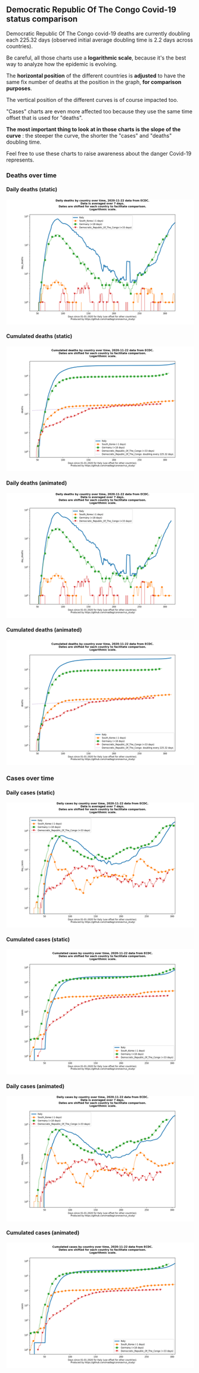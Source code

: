 ## Democratic Republic Of The Congo Covid-19 status comparison 

Democratic Republic Of The Congo covid-19 deaths are currently doubling each 225.32 days (observed initial average doubling time is 2.2 days across countries).



Be careful, all those charts use a **logarithmic scale**, because it's the best way to analyze how the epidemic is evolving.
 
The **horizontal position** of the different countries is **adjusted** to have the same fix number of deaths at the position in the graph, **for comparison purposes**.

The vertical position of the different curves is of course impacted too.

"Cases" charts are even more affected too because they use the same time offset that is used for "deaths".

**The most important thing to look at in those charts is the slope of the curve** : the steeper the curve, the shorter the "cases" and "deaths" doubling time.

Feel free to use these charts to raise awareness about the danger Covid-19 represents. 


 
### Deaths over time
 
#### Daily deaths (static)
![Democratic Republic Of The Congo covid-19 daily deaths static chart](https://raw.githubusercontent.com/madlag/coronavirus_study/master/notebooks/graphs/2020-11-22/countries/Democratic_Republic_Of_The_Congo/2020-11-22_Democratic_Republic_Of_The_Congo_day_deaths.png "Democratic Republic Of The Congo covid-19 day_deaths static chart")   
 
#### Cumulated deaths (static)
![Democratic Republic Of The Congo covid-19 cumulated deaths static chart](https://raw.githubusercontent.com/madlag/coronavirus_study/master/notebooks/graphs/2020-11-22/countries/Democratic_Republic_Of_The_Congo/2020-11-22_Democratic_Republic_Of_The_Congo_deaths.png "Democratic Republic Of The Congo covid-19 deaths static chart")   
 
#### Daily deaths (animated)
![Democratic Republic Of The Congo covid-19 daily deaths animated chart](https://raw.githubusercontent.com/madlag/coronavirus_study/master/notebooks/graphs/2020-11-22/countries/Democratic_Republic_Of_The_Congo/2020-11-22_Democratic_Republic_Of_The_Congo_day_deaths.gif "Democratic Republic Of The Congo covid-19 day_deaths animated chart")   
 
#### Cumulated deaths (animated)
![Democratic Republic Of The Congo covid-19 cumulated deaths animated chart](https://raw.githubusercontent.com/madlag/coronavirus_study/master/notebooks/graphs/2020-11-22/countries/Democratic_Republic_Of_The_Congo/2020-11-22_Democratic_Republic_Of_The_Congo_deaths.gif "Democratic Republic Of The Congo covid-19 deaths animated chart")   

 
### Cases over time
 
#### Daily cases (static)
![Democratic Republic Of The Congo covid-19 daily cases static chart](https://raw.githubusercontent.com/madlag/coronavirus_study/master/notebooks/graphs/2020-11-22/countries/Democratic_Republic_Of_The_Congo/2020-11-22_Democratic_Republic_Of_The_Congo_day_cases.png "Democratic Republic Of The Congo covid-19 day_cases static chart")   
 
#### Cumulated cases (static)
![Democratic Republic Of The Congo covid-19 cumulated cases static chart](https://raw.githubusercontent.com/madlag/coronavirus_study/master/notebooks/graphs/2020-11-22/countries/Democratic_Republic_Of_The_Congo/2020-11-22_Democratic_Republic_Of_The_Congo_cases.png "Democratic Republic Of The Congo covid-19 cases static chart")   
 
#### Daily cases (animated)
![Democratic Republic Of The Congo covid-19 daily cases animated chart](https://raw.githubusercontent.com/madlag/coronavirus_study/master/notebooks/graphs/2020-11-22/countries/Democratic_Republic_Of_The_Congo/2020-11-22_Democratic_Republic_Of_The_Congo_day_cases.gif "Democratic Republic Of The Congo covid-19 day_cases animated chart")   
 
#### Cumulated cases (animated)
![Democratic Republic Of The Congo covid-19 cumulated cases animated chart](https://raw.githubusercontent.com/madlag/coronavirus_study/master/notebooks/graphs/2020-11-22/countries/Democratic_Republic_Of_The_Congo/2020-11-22_Democratic_Republic_Of_The_Congo_cases.gif "Democratic Republic Of The Congo covid-19 cases animated chart")   

